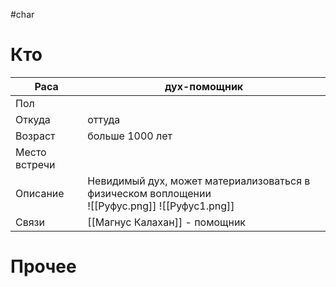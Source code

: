 #char 
# Кто

| Раса          | дух-помощник                                                                                                          |
| ------------- | --------------------------------------------------------------------------------------------------------------------- |
| Пол           |                                                                                                                       |
| Откуда        | оттуда                                                                                                                |
| Возраст       | больше 1000 лет                                                                                                       |
| Место встречи |                                                                                                                       |
| Описание      | Невидимый дух, может материализоваться в физическом воплощении<br>![[Руфус.png]] ![[Руфус1.png]] |
| Связи         | [[Магнус Калахан]] - помощник                                                                                         |
# Прочее

